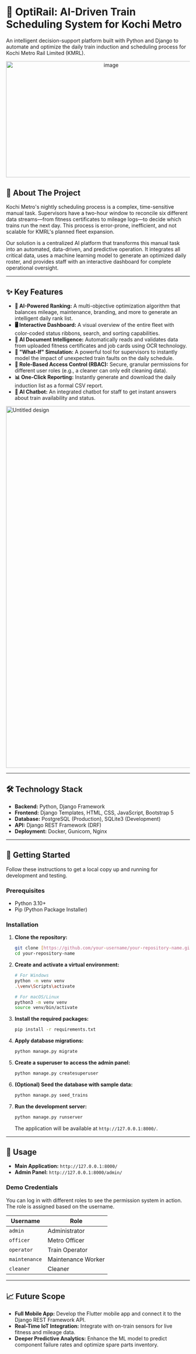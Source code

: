 # 🚆 OptiRail: AI-Driven Train Scheduling System for Kochi Metro


An intelligent decision-support platform built with Python and Django to automate and optimize the daily train induction and scheduling process for Kochi Metro Rail Limited (KMRL).
<p align="center">
    <img width="560" height="318.5" alt="image" src="https://github.com/user-attachments/assets/f00e1e11-b8d4-4838-a0c6-2807431a8fec" />
</p>


## 📜 About The Project

Kochi Metro's nightly scheduling process is a complex, time-sensitive manual task. Supervisors have a two-hour window to reconcile six different data streams—from fitness certificates to mileage logs—to decide which trains run the next day. This process is error-prone, inefficient, and not scalable for KMRL's planned fleet expansion.

Our solution is a centralized AI platform that transforms this manual task into an automated, data-driven, and predictive operation. It integrates all critical data, uses a machine learning model to generate an optimized daily roster, and provides staff with an interactive dashboard for complete operational oversight.

---
## ✨ Key Features

* **🤖 AI-Powered Ranking:** A multi-objective optimization algorithm that balances mileage, maintenance, branding, and more to generate an intelligent daily rank list.
* **🖥️ Interactive Dashboard:** A visual overview of the entire fleet with color-coded status ribbons, search, and sorting capabilities.
* **📄 AI Document Intelligence:** Automatically reads and validates data from uploaded fitness certificates and job cards using OCR technology.
* **🤔 "What-If" Simulation:** A powerful tool for supervisors to instantly model the impact of unexpected train faults on the daily schedule.
* **🔐 Role-Based Access Control (RBAC):** Secure, granular permissions for different user roles (e.g., a cleaner can only edit cleaning data).
* **📊 One-Click Reporting:** Instantly generate and download the daily induction list as a formal CSV report.
* **💬 AI Chatbot:** An integrated chatbot for staff to get instant answers about train availability and status.

<img width="1528" height="990" alt="Untitled design" src="https://github.com/user-attachments/assets/df0c0f08-09e0-476f-acc3-c5b5e5c8224f" />


---

## 🛠️ Technology Stack

* **Backend:** Python, Django Framework
* **Frontend:** Django Templates, HTML, CSS, JavaScript, Bootstrap 5
* **Database:** PostgreSQL (Production), SQLite3 (Development)
* **API:** Django REST Framework (DRF)
* **Deployment:** Docker, Gunicorn, Nginx



---
## 🚀 Getting Started

Follow these instructions to get a local copy up and running for development and testing.

### Prerequisites

* Python 3.10+
* Pip (Python Package Installer)

### Installation

1.  **Clone the repository:**
    ```bash
    git clone [https://github.com/your-username/your-repository-name.git](https://github.com/your-username/your-repository-name.git)
    cd your-repository-name
    ```

2.  **Create and activate a virtual environment:**
    ```bash
    # For Windows
    python -m venv venv
    .\venv\Scripts\activate

    # For macOS/Linux
    python3 -m venv venv
    source venv/bin/activate
    ```

3.  **Install the required packages:**
    ```bash
    pip install -r requirements.txt
    ```

4.  **Apply database migrations:**
    ```bash
    python manage.py migrate
    ```

5.  **Create a superuser to access the admin panel:**
    ```bash
    python manage.py createsuperuser
    ```

6.  **(Optional) Seed the database with sample data:**
    ```bash
    python manage.py seed_trains
    ```

7.  **Run the development server:**
    ```bash
    python manage.py runserver
    ```
    The application will be available at `http://127.0.0.1:8000/`.

---
## 📖 Usage

* **Main Application:** `http://127.0.0.1:8000/`
* **Admin Panel:** `http://127.0.0.1:8000/admin/`

### Demo Credentials

You can log in with different roles to see the permission system in action. The role is assigned based on the username.

| Username    | Role                 |
| ----------- | -------------------- |
| `admin`     | Administrator        |
| `officer`   | Metro Officer        |
| `operator`  | Train Operator       |
| `maintenance`| Maintenance Worker |
| `cleaner`   | Cleaner              |

---
## 📈 Future Scope

* **Full Mobile App:** Develop the Flutter mobile app and connect it to the Django REST Framework API.
* **Real-Time IoT Integration:** Integrate with on-train sensors for live fitness and mileage data.
* **Deeper Predictive Analytics:** Enhance the ML model to predict component failure rates and optimize spare parts inventory.
